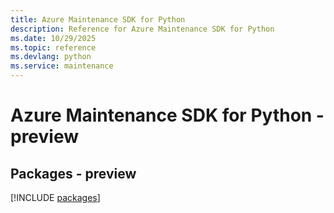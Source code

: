 ```yaml
---
title: Azure Maintenance SDK for Python
description: Reference for Azure Maintenance SDK for Python
ms.date: 10/29/2025
ms.topic: reference
ms.devlang: python
ms.service: maintenance
---
```

# Azure Maintenance SDK for Python - preview
## Packages - preview
[!INCLUDE [packages](maintenance-index.md)]